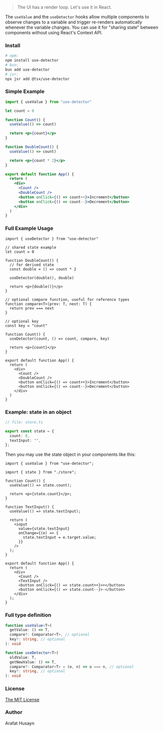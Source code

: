 > The UI has a render loop. Let's use it in React.

The `useValue` and the `useDetector` hooks allow multiple components to observe changes to a variable and trigger re-renders automatically whenever the variable changes. You can use it for "sharing state" between components without using React's Context API.

### Install

```bash
# npm:
npm install use-detector
# bun:
bun add use-detector
# jsr:
npx jsr add @tsx/use-detector
```

### Simple Example

```jsx
import { useValue } from "use-detector"

let count = 0

function Count() {
  useValue(() => count)

  return <p>{count}</p>
}

function DoubleCount() {
  useValue(() => count)

  return <p>{count * 2}</p>
}

export default function App() {
  return (
    <div>
      <Count />
      <DoubleCount />
      <button onClick={() => count++}>Increment</button>
      <button onClick={() => count--}>Decrement</button>
    </div>
  )
}
```

### Full Example Usage

```tsx
import { useDetector } from "use-detector"

// shared state example
let count = 0

function DoubleCount() {
  // for derived state
  const double = () => count * 2

  useDetector(double(), double)

  return <p>{double()}</p>
}

// optional compare function, useful for reference types
function compare<T>(prev: T, next: T) {
  return prev === next
}

// optional key
const key = "count"

function Count() {
  useDetector(count, () => count, compare, key)

  return <p>{count}</p>
}

export default function App() {
  return (
    <div>
      <Count />
      <DoubleCount />
      <button onClick={() => count++}>Increment</button>
      <button onClick={() => count--}>Decrement</button>
    </div>
  )
}
```

### Example: state in an object

```ts
// file: store.ts

export const state = {
  count: 0,
  textInput: "",
};
```

Then you may use the state object in your components like this:
```tsx
import { useValue } from "use-detector";

import { state } from "./store";

function Count() {
  useValue(() => state.count);

  return <p>{state.count}</p>;
}

function TextInput() {
  useValue(() => state.textInput);

  return (
    <input
      value={state.textInput}
      onChange={(e) => {
        state.textInput = e.target.value;
      }}
    />
  );
}

export default function App() {
  return (
    <div>
      <Count />
      <TextInput />
      <button onClick={() => state.count++}>+</button>
      <button onClick={() => state.count--}>-</button>
    </div>
  );
}
```

### Full type definition

```ts
function useValue<T>(
  getValue: () => T,
  compare?: Comparator<T>, // optional
  key?: string, // optional
): void
```

```ts
function useDetector<T>(
  oldValue: T,
  getNewValue: () => T,
  compare?: Comparator<T> = (o, n) => o === n, // optional
  key?: string, // optional
): void
```

### License

[The MIT License](./license)

### Author

Arafat Husayn
